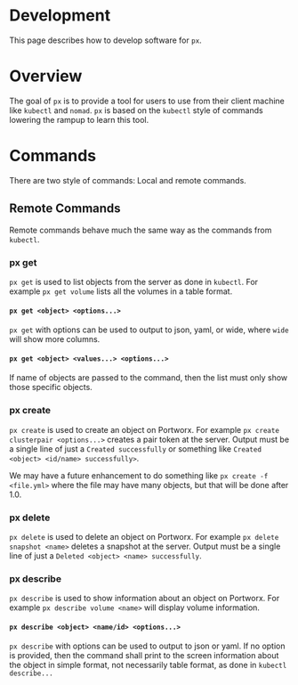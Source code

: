 # Development
This page describes how to develop software for `px`.

# Overview
The goal of `px` is to provide a tool for users to use from their client machine like `kubectl` and `nomad`. `px` is based on the `kubectl` style of commands lowering the rampup to learn this tool.

# Commands
There are two style of commands: Local and remote commands.

## Remote Commands
Remote commands behave much the same way as the commands from `kubectl`.

### px get
`px get` is used to list objects from the server as done in `kubectl`. For example `px get volume` lists all the volumes in a table format.

#### `px get <object> <options...>`
`px get` with options can be used to output to json, yaml, or wide, where `wide` will show more columns.

#### `px get <object> <values...> <options...>`
If name of objects are passed to the command, then the list must only show those specific objects.

### px create
`px create` is used to create an object on Portworx. For example `px create clusterpair <options...>` creates a pair token at the server. Output must be a single line of just a `Created successfully` or something like `Created <object> <id/name> successfully>`.

We may have a future enhancement to do something like `px create -f <file.yml>` where the file may have many objects, but that will be done after 1.0.

### px delete
`px delete` is used to delete an object on Portworx. For example `px delete snapshot <name>` deletes a snapshot at the server. Output must be a single line of just a `Deleted <object> <name> successfully`.

### px describe
`px describe` is used to show information about an object on Portworx. For example `px describe volume <name>` will display volume information.

#### `px describe <object> <name/id> <options...>`
`px describe` with options can be used to output to json or yaml. If no option is provided, then the command shall print to the screen information about the object in simple format, not necessarily table format, as done in `kubectl describe...`


